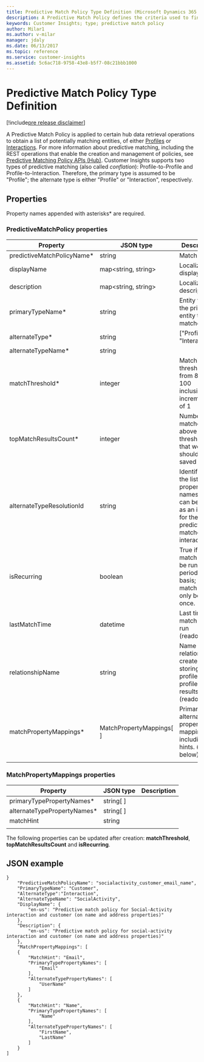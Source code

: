 ```yaml
---
title: Predictive Match Policy Type Definition (Microsoft Dynamics 365 for Customer Insights) | MicrosoftDocs
description: A Predictive Match Policy defines the criteria used to find matching profiles or interactions.
keywords: Customer Insights; type; predictive match policy
author: Milar1
ms.author: v-milar
manager: jdaly
ms.date: 06/13/2017
ms.topic: reference
ms.service: customer-insights 
ms.assetid: 5c6ac718-9758-43e8-b5f7-08c21bbb1000
---
```


Predictive Match Policy Type Definition
======================================

[!include[pre release disclaimer](../../../includes/cc-beta-prerelease-disclaimer.md)]

A Predictive Match Policy is applied to certain hub data retrieval operations to obtain a list of potentially matching entities, of either [Profiles](./profile.md) or [Interactions](./interaction.md). For more information about predictive matching, including the REST operations that enable the creation and management of policies, see [Predictive Matching Policy APIs (Hub)](../hub/predmatchpolmngnt.md).  Customer Insights supports two types of predictive matching (also called _conflation_): Profile-to-Profile and Profile-to-Interaction. Therefore, the primary type is assumed to be "Profile"; the alternate type is either "Profile" or "Interaction", respectively. 

## Properties

Property names appended with asterisks* are required.

### PredictiveMatchPolicy properties

|**Property**|**JSON type**|**Description**|
| --------------- | ---------- | ------------- |
|predictiveMatchPolicyName*|string|Match name|
|displayName|map<string, string>|Localized display name|
|description|map<string, string>|Localized description|
|primaryTypeName*|string|Entity type of the primary entity to be matched|
|alternateType*|string| ["Profile" \| "Interaction"]|
|alternateTypeName*|string| |
|matchThreshold*|integer|Matching threshold, from 80 to 100 inclusive, in increments of 1|
|topMatchResultsCount*|integer|Number of matches above the threshold that we should be saved|
|alternateTypeResolutionId|string|Identifier of the list of property names that can be used as an identity for the predictive matched interactions|
|isRecurring|boolean|True if the match should be run on a periodic basis; false if match should only be run once.|
|lastMatchTime|datetime|Last time the match was run (readonly)|
|relationshipName|string|Name of the relationship created for storing profile-to-profile match results (readonly)|
|matchPropertyMappings*|MatchPropertyMappings[ ]|Primary-to-alternate property mappings, including hints. (see below)|
| | | |


### MatchPropertyMappings properties

|**Property**|**JSON type**|**Description**|
| --------------- | ---------- | ------------- |
|primaryTypePropertyNames*|string[ ]| |
|alternateTypePropertyNames*|string[ ]| |
|matchHint|string| |
| | | |

The following properties can be updated after creation: **matchThreshold**, **topMatchResultsCount** and **isRecurring**. 


## JSON example

```{json}
}
    "PredictiveMatchPolicyName": "socialactivity_customer_email_name",
    "PrimaryTypeName": "Customer",
    "AlternateType":"Interaction",
    "AlternateTypeName": "SocialActivity",
    "DisplayName": {
        "en-us": "Predictive match policy for Social-Activity interaction and customer (on name and address properties)"
    },
    "Description": {
        "en-us": "Predictive match policy for social-activity interaction and customer (on name and address properties)"
    },
    "MatchPropertyMappings": [
    {
        "MatchHint": "Email",
        "PrimaryTypePropertyNames": [
            "Email"
        ],
        "AlternateTypePropertyNames": [
            "UserName"
        ]
    },
    {
        "MatchHint": "Name",
        "PrimaryTypePropertyNames": [
            "Name"
        ],
        "AlternateTypePropertyNames": [
            "FirstName",
            "LastName"
        ]
    }
]
```
